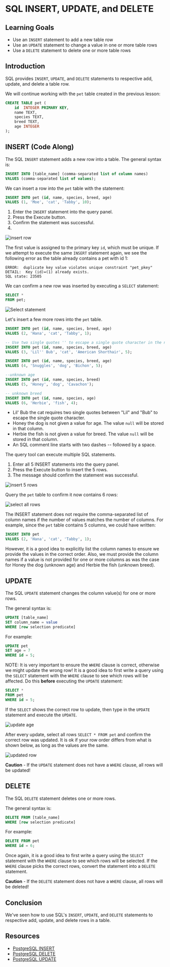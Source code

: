 # SQL INSERT, UPDATE, and DELETE

## Learning Goals

- Use an  `INSERT` statement to add a new table row
- Use an  `UPDATE` statement to change a value in one or more table rows
- Use a `DELETE` statement to delete one or more table rows

## Introduction

SQL provides `INSERT`, `UPDATE`, and `DELETE`  statements to respective
add, update, and delete a table row.  

We will continue working with the
`pet` table created in the previous lesson:

```sql
CREATE TABLE pet (
	id  INTEGER PRIMARY KEY,
	name TEXT,
	species TEXT,
	breed TEXT,
	age INTEGER
);
```

## INSERT  (Code Along)

The SQL `INSERT` statement adds a new row into a table.
The general syntax is:

```sql
INSERT INTO [table_name] (comma-separated list of column names)
VALUES (comma-separated list of values);
```

We can insert a row into the `pet` table with the statement:

```sql
INSERT INTO pet (id, name, species, breed, age) 
VALUES (1, 'Moe', 'cat', 'Tabby', 10);
```

1. Enter the `INSERT` statement into the query panel.
2. Press the Execute button.
3. Confirm the statement was successful.
4. 
![insert row](https://curriculum-content.s3.amazonaws.com/6036/sql-insert-statement/insert1.png)

The first value  is assigned to the primary key `id`, which must be unique.
If we attempt to execute the same `INSERT` statement again, we see the following
error as the table already contains a pet with id 1:

```text
ERROR:  duplicate key value violates unique constraint "pet_pkey"
DETAIL:  Key (id)=(1) already exists.
SQL state: 23505
```


We can confirm a new row was inserted by executing a `SELECT` statement:

```sql
SELECT *
FROM pet;
```

![Select statement](https://curriculum-content.s3.amazonaws.com/6036/sql-insert-statement/select1row.png)


Let's insert a few more rows into the `pet` table.

```sql
INSERT INTO pet (id, name, species, breed, age) 
VALUES (2, 'Hana', 'cat', 'Tabby', 1);

-- Use two single quotes '' to escape a single quote character in the name
INSERT INTO pet (id, name, species, breed, age) 
VALUES (3, 'Lil'' Bub', 'cat', 'American Shorthair', 5);

INSERT INTO pet (id, name, species, breed, age) 
VALUES (4, 'Snuggles', 'dog', 'Bichon', 5);

--unknown age
INSERT INTO pet (id, name, species, breed)
VALUES (5, 'Honey', 'dog', 'Cavachon');

-- unknown breed
INSERT INTO pet (id, name, species, age)
VALUES (6, 'Herbie', 'fish', 4);
```

- Lil' Bub the cat requires two single quotes between "Lil" and "Bub" to escape the single quote character.
- Honey the dog is not given a value for age.  The value `null` will be stored in that column.
- Herbie the fish is not given a value for breed.  The value `null` will be stored in that column.
- An SQL comment line starts with two dashes -- followed by a space.

The query tool can execute multiple SQL statements.

1. Enter all 5 INSERT statements into the query panel.
2. Press the Execute button to insert the 5 rows.
3. The message should confirm the statement was successful.

![insert 5 rows](https://curriculum-content.s3.amazonaws.com/6036/sql-insert-statement/insert5rows.png)



Query the `pet` table to confirm it now contains 6 rows:

![select all rows](https://curriculum-content.s3.amazonaws.com/6036/sql-insert-statement/select6rows.png
)


The INSERT statement does not require the
comma-separated list of column names
if the number of values matches the number of columns.
For example, since the `pet` table contains 5 columns,
we could have written:

```sql
INSERT INTO pet 
VALUES (2, 'Hana', 'cat', 'Tabby', 1);
```

However, it is a good idea to explicitly list the column
names to ensure we provide the values in the correct order.
Also, we must provide the column names if a value
is not provided for one or more columns as was the case
for Honey the dog (unknown age) and Herbie the fish (unknown breed).


## UPDATE

The SQL `UPDATE` statement changes the column value(s) for one or more rows.

The general syntax is:

```sql
UPDATE [table_name] 
SET column_name = value
WHERE [row selection predicate]
```

For example:

```SQL
UPDATE pet
SET age = 7
WHERE id = 5;
```

NOTE: It is very important to ensure the `WHERE` clause is correct, otherwise we might
update the wrong row!    It is a good idea to first write a query using the `SELECT`
statement with the `WHERE` clause to see which rows will be affected.  Do this **before**
executing the `UPDATE` statement:

```SQL
SELECT *
FROM pet
WHERE id = 5;
```

If the `SELECT` shows the correct row to update, then type in the `UPDATE` statement
and execute the `UPDATE`.  

![update age](https://curriculum-content.s3.amazonaws.com/6036/sql-insert-statement/updateage.png)

After every update, select all rows `SELECT * FROM pet`
and confirm the correct row was updated.  It is ok if your row order
differs from what is shown below, as long as the values are the same.

![updated row](https://curriculum-content.s3.amazonaws.com/6036/sql-insert-statement/updatedrow.png)


**Caution** - If the `UPDATE` statement does not have a `WHERE` clause, all rows will be updated!


## DELETE

The SQL `DELETE` statement deletes one or more rows.

The general syntax is:

```sql
DELETE FROM [table_name] 
WHERE [row selection predicate]
```

For example:

```SQL
DELETE FROM pet
WHERE id = 6;
```

Once again, it is a good idea to first write a query using the `SELECT`
statement with the `WHERE` clause to see which rows will be selected.
If the `WHERE` clause picks the correct rows, convert the statement
into a `DELETE` statement.

**Caution** - If the `DELETE` statement does not have a `WHERE` clause, all rows will be deleted!

  
## Conclusion

We've seen how to use SQL's `INSERT`, `UPDATE`, and `DELETE`  statements to respective
add, update, and delete rows in a table.

## Resources

- [PostgreSQL INSERT](https://www.postgresql.org/docs/current/sql-insert.html)    
- [PostgreSQL DELETE](https://www.postgresql.org/docs/current/sql-delete.html)       
- [PostgreSQL UPDATE](https://www.postgresql.org/docs/current/sql-update.html)  
